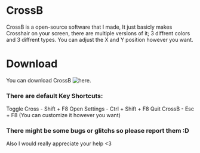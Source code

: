 # CrossB
CrossB is a open-source software that I made, It just basicly makes Crosshair on your screen,
there are multiple versions of it; 3 diffrent colors and 3 diffrent types.
You can adjust the X and Y position however you want.

# Download
You can download CrossB ![here](https://github.com/miskajurostudios/CrossB/releases).

### There are default Key Shortcuts:
Toggle Cross - Shift + F8
Open Settings - Ctrl + Shift + F8
Quit CrossB - Esc + F8
(You can customize it however you want)

### There might be some bugs or glitchs so please report them :D
Also I would really appreciate your help <3
